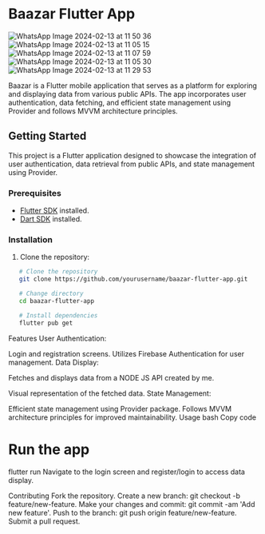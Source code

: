 # Baazar Flutter App

                    
                      
          
                      
![WhatsApp Image 2024-02-13 at 11 50 36](https://github.com/chetankush/bazaar-app/assets/78559285/4684d6e7-2731-4e9a-9855-7ecc134d7e95)
![WhatsApp Image 2024-02-13 at 11 05 15](https://github.com/chetankush/bazaar-app/assets/78559285/544653ca-29f3-4872-a7e9-847a17297acf)
![WhatsApp Image 2024-02-13 at 11 07 59](https://github.com/chetankush/bazaar-app/assets/78559285/5d6cfa59-57bc-4c57-8641-bf868e188057)                
![WhatsApp Image 2024-02-13 at 11 05 30](https://github.com/chetankush/bazaar-app/assets/78559285/8035188a-44db-431a-b904-6bdb0b64c7eb)
![WhatsApp Image 2024-02-13 at 11 29 53](https://github.com/chetankush/bazaar-app/assets/78559285/c9a8911d-8e3f-4cdf-a0cf-9cf85268b475)
                      
  


Baazar is a Flutter mobile application that serves as a platform for exploring and displaying data from various public APIs. The app incorporates user authentication, data fetching, and efficient state management using Provider and follows MVVM architecture principles.

## Getting Started

This project is a Flutter application designed to showcase the integration of user authentication, data retrieval from public APIs, and state management using Provider.

### Prerequisites

- [Flutter SDK](https://flutter.dev/docs/get-started/install) installed.
- [Dart SDK](https://dart.dev/get-dart) installed.

### Installation

1. Clone the repository:

                    
  

  ```bash
     # Clone the repository
     git clone https://github.com/yourusername/baazar-flutter-app.git

     # Change directory
     cd baazar-flutter-app

     # Install dependencies
     flutter pub get
   ```                 

Features
User Authentication:

Login and registration screens.
Utilizes Firebase Authentication for user management.
Data Display:

Fetches and displays data from a NODE JS API created by me.                                        
  
  
Visual representation of the fetched data.
State Management:

Efficient state management using Provider package.
Follows MVVM architecture principles for improved maintainability.
Usage
bash
Copy code
# Run the app
flutter run
Navigate to the login screen and register/login to access data display.

Contributing
Fork the repository.
Create a new branch: git checkout -b feature/new-feature.
Make your changes and commit: git commit -am 'Add new feature'.
Push to the branch: git push origin feature/new-feature.
Submit a pull request.


                    
  
                    
  
